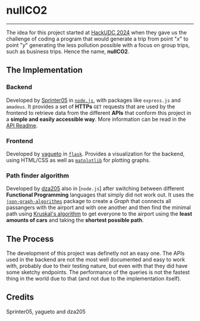 # nullCO2
---
The idea for this project started at [HackUDC 2024](https://hackudc.gpul.org/) when they gave us the challenge of coding a program that would generate a trip from point "*x*" to point "*y*" generating the less pollution possible with a focus on group trips, such as business trips. Hence the name, **nullCO2**.
## The Implementation
### Backend
Developed by [Sprinter05](https://github.com/Sprinter05) in [`node.js`](https://nodejs.org/en), with packages like `express.js` and `amadeus`. It provides a set of **HTTPs** `GET` requests that are used by the frontend to retrieve data from the different **APIs** that conform this project in a __simple and easily accessible way__. More information can be read in the [API Readme](./route-api/README.md).
### Frontend
Developed by [yagueto](https://github.com/yagueto) in [`flask`](https://flask.palletsprojects.com/en/3.0.x/). Provides a visualization for the backend, using HTML/CSS as well as [`matplotlib`](https://matplotlib.org/) for plotting graphs.
### Path finder algorithm
Developed by [dza205](https://github.com/dza205) also in [`node.js`] after switching between different **Functional Programming** languages that simply did not work out. It uses the [`json-graph-algorithms`](https://github.com/chen0040/js-graph-algorithms) package to create a *Graph* that connects all passangers with the airport and with one another and then find the minimal path using [Kruskal's algorithm](https://en.wikipedia.org/wiki/Kruskal%27s_algorithm) to get everyone to the airport using the __least amounts of cars__ and taking the __shortest possible path__.
## The Process
The development of this project was definetly not an easy one. The APIs used in the backend are not the most well documented and easy to work with, probably due to their testing nature, but even with that they did have some sketchy endpoints. The performance of the queries is not the fastest thing in the world due to that (and not due to the implementation itself).
## Credits
Sprinter05, yagueto and dza205